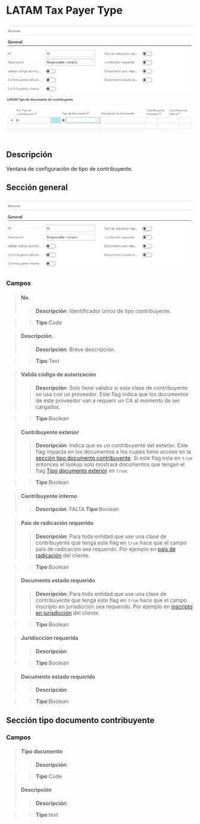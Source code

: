 # LATAM Tax Payer Type
![Ventana de configuración de tipo de contribuyente](../Imagenes/LATAM-TaxPayerType-MainPage.PNG)
## Descripción
Ventana de configuración de tipo de contribuyente.

## Sección general
![Ventana de configuración de tipo de contribuyente](../Imagenes/LATAM-TaxPayerType-Seccion-General.PNG)

### Campos

>#### No.
>>**Descripción**: 
Identificador único de tipo contribuyente.

>>**Tipo**:Code

>#### Descripción.
>>**Descripción**: 
Breve descripción.

>>**Tipo**:Text

>#### Valida código de autorización
>>**Descripción**: 
Solo tiene validez si esta clase de contribuyente se usa con un proveedor. Este flag indica que los documentos de este proveedor van a requerir un CA al momento de ser cargados.

>>**Tipo**:Boolean

>#### Contribuyente exterior
>>**Descripción**: 
Indica que es un contribuyente del exterior. Este flag impacta en los documentos a los cuales tiene acceso en la [sección tipo documento contribuyente](#seccion-tipo-documento-contribuyente). Si este flag esta en `true` entonces el lookup solo mostrará documentos que tengan el flag [Tipo documento exterior](LATAM-DocumentType.md#tipo-documento-exterior) en `true`.

>>**Tipo**:Boolean

>#### Contribuyente interno
>>**Descripción**: 
FALTA
>>**Tipo**:Boolean

>#### País de radicación requerido
>>**Descripción**: 
Para toda entidad que use una clase de contribuyente que tenga este flag en `true` hace que el campo país de radicación sea requerido. Por ejemplo en [país de radicación](../Extensiones/LATAM-Customer.md#pais-de-radicacion) del cliente.

>>**Tipo**:Boolean

>#### Documento estado requerido
>>**Descripción**: 
Para toda entidad que use una clase de contribuyente que tenga este flag en `true` hace que el campo inscripto en jurisdicción sea requerido. Por ejemplo en [inscripto en jurisdicción](../Extensiones/LATAM-Customer.md#pais-de-radicacion) del cliente.

>>**Tipo**:Boolean

>#### Juridiscción requerida
>>**Descripción**: 

>>**Tipo**:Boolean

>#### Documento estado requerido
>>**Descripción**: 

>>**Tipo**:Boolean

## Sección tipo documento contribuyente
### Campos
>#### Tipo documento
>>**Descripción**: 
	
	
>>**Tipo**:Code
>#### Descripción
>>**Descripción**: 
	
	
>>**Tipo**:text